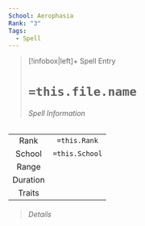 ```yaml
---
School: Aerophasia
Rank: "3"
Tags:
  - Spell
---
```

> [!infobox|left]+ Spell Entry
> # `=this.file.name`
> ###### Spell Information
|        |                |
|:------:|:--------------:|
|  Rank  |  `=this.Rank`  |
| School | `=this.School` |
| Range  |                |
|  Duration     |                |
| Traits |                |
> ###### *Details*
